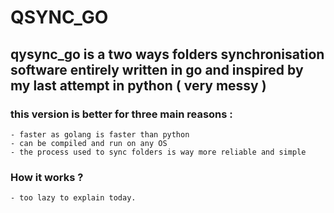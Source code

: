 # QSYNC_GO

## qysync_go is a two ways folders synchronisation software entirely written in go and inspired by my last attempt in python ( very messy )

### this version is better for three main reasons :

    - faster as golang is faster than python
    - can be compiled and run on any OS
    - the process used to sync folders is way more reliable and simple


### How it works ?

    - too lazy to explain today.